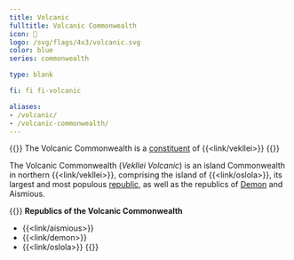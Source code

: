 ```yaml
---
title: Volcanic
fulltitle: Volcanic Commonwealth
icon: 🌹
logo: /svg/flags/4x3/volcanic.svg
color: blue
series: commonwealth

type: blank

fi: fi fi-volcanic

aliases:
- /volcanic/
- /volcanic-commonwealth/
---
```

{{<note series>}}
 The Volcanic Commonwealth is a [constituent](/constituents/) of {{<link/vekllei>}}
{{</note>}}

The Volcanic Commonwealth (*Vekllei Volcanic*) is an island Commonwealth in northern {{<link/vekllei>}}, comprising the island of {{<link/oslola>}}, its largest and most populous [republic](/republics/), as well as the republics of [Demon](/demon/) and Aismious.

{{<note panel>}}
**Republics of the Volcanic Commonwealth**

* {{<link/aismious>}}
* {{<link/demon>}}
* {{<link/oslola>}}
{{</note>}}